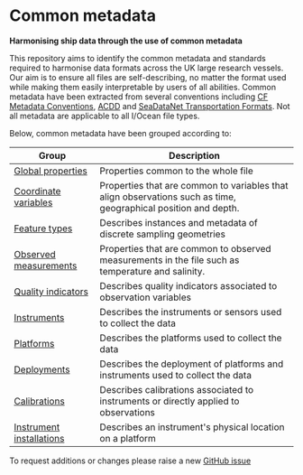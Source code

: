 # Common metadata
**Harmonising ship data through the use of common metadata** 

This repository aims to identify the common metadata and standards required to harmonise data formats across the UK large research vessels. Our aim is to ensure all files are self-describing, no matter the format used while making them easily interpretable by users of all abilities. Common metadata have been extracted from several conventions including [CF Metadata Conventions](https://cfconventions.org/latest.html), [ACDD](https://wiki.esipfed.org/Attribute_Convention_for_Data_Discovery_1-3#Context) and [SeaDataNet Transportation Formats](https://www.doi.org/10.13155/56547). Not all metadata are applicable to all I/Ocean file types. 

Below, common metadata have been grouped according to:


|Group | Description
--- | --- 
| [Global properties](globalProperties.md) | Properties common to the whole file |
| [Coordinate variables](coordinateVariables.md) | Properties that are common to variables that align observations such as time, geographical position and depth. |
| [Feature types](featureTypes.md) | Describes instances and metadata of discrete sampling geometries | 
| [Observed measurements](observedMeasurements.md) | Properties that are common to observed measurements in the file such as temperature and salinity. |
| [Quality indicators](qualityIndicators.md) | Describes quality indicators associated to observation variables |
| [Instruments](instrumentProperties.md) | Describes the instruments or sensors used to collect the data |
| [Platforms](platformProperties.md) | Describes the platforms used to collect the data |
| [Deployments](deploymentProperties.md) | Describes the deployment of platforms and instruments used to collect the data |
| [Calibrations](calibrationProperties.md) | Describes calibrations associated to instruments or directly applied to observations |
| [Instrument installations](instrumentInstallationProperties.md) | Describes an instrument's physical location on a platform |


To request additions or changes please raise a new [GitHub issue](https://github.com/I-Ocean/common-metadata/issues/new)



